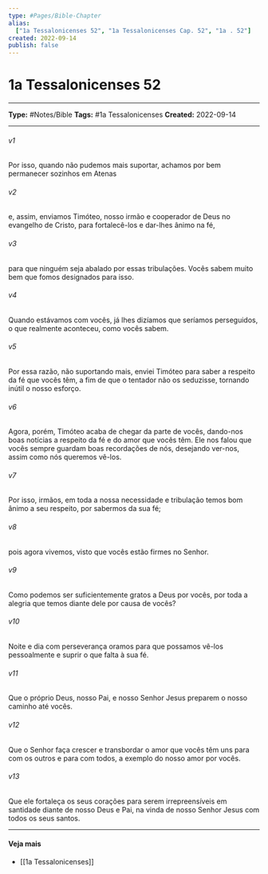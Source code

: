 ```yaml
---
type: #Pages/Bible-Chapter
alias:
  ["1a Tessalonicenses 52", "1a Tessalonicenses Cap. 52", "1a . 52"]
created: 2022-09-14
publish: false
---
```


# 1a Tessalonicenses 52

---

**Type:** #Notes/Bible
**Tags:** #1a Tessalonicenses
**Created:** 2022-09-14

---

###### v1
Por isso, quando não pudemos mais suportar, achamos por bem permanecer sozinhos em Atenas
###### v2
e, assim, enviamos Timóteo, nosso irmão e cooperador de Deus no evangelho de Cristo, para fortalecê-los e dar-lhes ânimo na fé,
###### v3
para que ninguém seja abalado por essas tribulações. Vocês sabem muito bem que fomos designados para isso.
###### v4
Quando estávamos com vocês, já lhes dizíamos que seríamos perseguidos, o que realmente aconteceu, como vocês sabem.
###### v5
Por essa razão, não suportando mais, enviei Timóteo para saber a respeito da fé que vocês têm, a fim de que o tentador não os seduzisse, tornando inútil o nosso esforço.
###### v6
Agora, porém, Timóteo acaba de chegar da parte de vocês, dando-nos boas notícias a respeito da fé e do amor que vocês têm. Ele nos falou que vocês sempre guardam boas recordações de nós, desejando ver-nos, assim como nós queremos vê-los.
###### v7
Por isso, irmãos, em toda a nossa necessidade e tribulação temos bom ânimo a seu respeito, por sabermos da sua fé;
###### v8
pois agora vivemos, visto que vocês estão firmes no Senhor.
###### v9
Como podemos ser suficientemente gratos a Deus por vocês, por toda a alegria que temos diante dele por causa de vocês?
###### v10
Noite e dia com perseverança oramos para que possamos vê-los pessoalmente e suprir o que falta à sua fé.
###### v11
Que o próprio Deus, nosso Pai, e nosso Senhor Jesus preparem o nosso caminho até vocês.
###### v12
Que o Senhor faça crescer e transbordar o amor que vocês têm uns para com os outros e para com todos, a exemplo do nosso amor por vocês.
###### v13
Que ele fortaleça os seus corações para serem irrepreensíveis em santidade diante de nosso Deus e Pai, na vinda de nosso Senhor Jesus com todos os seus santos.


---

#### Veja mais

- [[1a Tessalonicenses]]
